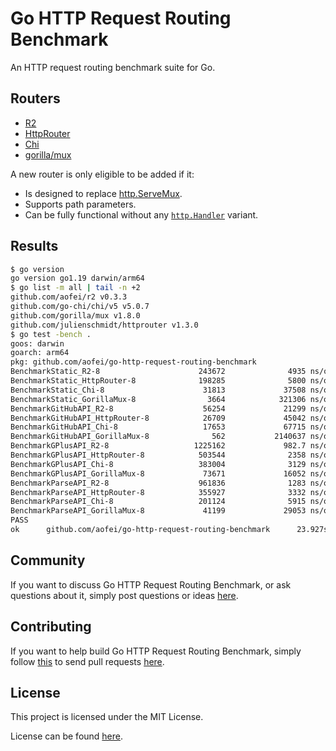 # Go HTTP Request Routing Benchmark

An HTTP request routing benchmark suite for Go.

## Routers

* [R2](https://github.com/aofei/r2)
* [HttpRouter](https://github.com/julienschmidt/httprouter)
* [Chi](https://github.com/go-chi/chi)
* [gorilla/mux](https://github.com/gorilla/mux)

A new router is only eligible to be added if it:

* Is designed to replace [http.ServeMux](https://pkg.go.dev/net/http#ServeMux).
* Supports path parameters.
* Can be fully functional without any [`http.Handler`](https://pkg.go.dev/net/http#Handler) variant.

## Results

```bash
$ go version
go version go1.19 darwin/arm64
$ go list -m all | tail -n +2
github.com/aofei/r2 v0.3.3
github.com/go-chi/chi/v5 v5.0.7
github.com/gorilla/mux v1.8.0
github.com/julienschmidt/httprouter v1.3.0
$ go test -bench .
goos: darwin
goarch: arm64
pkg: github.com/aofei/go-http-request-routing-benchmark
BenchmarkStatic_R2-8                      243672              4935 ns/op               0 B/op          0 allocs/op
BenchmarkStatic_HttpRouter-8              198285              5800 ns/op               0 B/op          0 allocs/op
BenchmarkStatic_Chi-8                      31813             37508 ns/op           47741 B/op        314 allocs/op
BenchmarkStatic_GorillaMux-8                3664            321306 ns/op          113171 B/op       1107 allocs/op
BenchmarkGitHubAPI_R2-8                    56254             21299 ns/op            4417 B/op        184 allocs/op
BenchmarkGitHubAPI_HttpRouter-8            26709             45042 ns/op           75360 B/op        736 allocs/op
BenchmarkGitHubAPI_Chi-8                   17653             67715 ns/op           67203 B/op        442 allocs/op
BenchmarkGitHubAPI_GorillaMux-8              562           2140637 ns/op          218190 B/op       1731 allocs/op
BenchmarkGPlusAPI_R2-8                   1225162             982.7 ns/op             264 B/op         11 allocs/op
BenchmarkGPlusAPI_HttpRouter-8            503544              2358 ns/op            4248 B/op         44 allocs/op
BenchmarkGPlusAPI_Chi-8                   383004              3129 ns/op            3953 B/op         26 allocs/op
BenchmarkGPlusAPI_GorillaMux-8             73671             16052 ns/op           12788 B/op        102 allocs/op
BenchmarkParseAPI_R2-8                    961836              1283 ns/op             384 B/op         16 allocs/op
BenchmarkParseAPI_HttpRouter-8            355927              3332 ns/op            5888 B/op         64 allocs/op
BenchmarkParseAPI_Chi-8                   201124              5915 ns/op            7906 B/op         52 allocs/op
BenchmarkParseAPI_GorillaMux-8             41199             29053 ns/op           23639 B/op        198 allocs/op
PASS
ok      github.com/aofei/go-http-request-routing-benchmark      23.927s
```

## Community

If you want to discuss Go HTTP Request Routing Benchmark, or ask questions about
it, simply post questions or ideas
[here](https://github.com/aofei/go-http-request-routing-benchmark/issues).

## Contributing

If you want to help build Go HTTP Request Routing Benchmark, simply follow
[this](https://github.com/aofei/go-http-request-routing-benchmark/wiki/Contributing)
to send pull requests
[here](https://github.com/aofei/go-http-request-routing-benchmark/pulls).

## License

This project is licensed under the MIT License.

License can be found [here](LICENSE).
